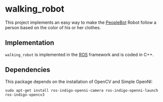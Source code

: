 # walking_robot
This project implements an easy way to make the [PeopleBot](http://www.mobilerobots.com/ResearchRobots/PeopleBot.aspx) Robot follow a person based on the color of his or her clothes.

## Implementation
`walking_robot` is implemented in the [ROS](http://www.ros.org/) framework and is coded in C++.

## Dependencies
This package depends on the installation of OpenCV and Simple OpenNI:

    sudo apt-get install ros-indigo-openni-camera ros-indigo-openni-launch ros-indigo-opencv3